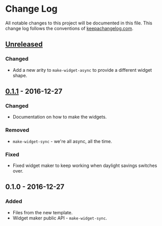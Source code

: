 # Change Log
All notable changes to this project will be documented in this file. This change log follows the conventions of [keepachangelog.com](http://keepachangelog.com/).

## [Unreleased]
### Changed
- Add a new arity to `make-widget-async` to provide a different widget shape.

## [0.1.1] - 2016-12-27
### Changed
- Documentation on how to make the widgets.

### Removed
- `make-widget-sync` - we're all async, all the time.

### Fixed
- Fixed widget maker to keep working when daylight savings switches over.

## 0.1.0 - 2016-12-27
### Added
- Files from the new template.
- Widget maker public API - `make-widget-sync`.

[Unreleased]: https://github.com/your-name/advent/compare/0.1.1...HEAD
[0.1.1]: https://github.com/your-name/advent/compare/0.1.0...0.1.1
